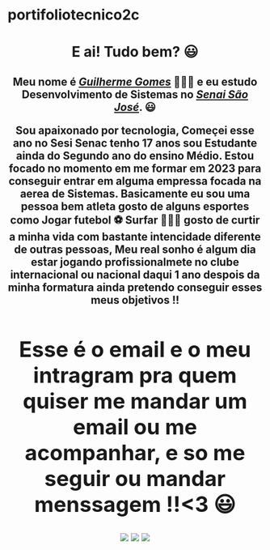 # portifoliotecnico2c
<div>
  <h1 align="center">E ai! Tudo bem? 😃</h1>
  <h2 align="center">Meu nome é <a href="https://www.linkedin.com/public-profile/settings?lipi=urn%3Ali%3Apage%3Ad_flagship3_profile_self_edit_contact-info%3BpoRQlPI%2FSZCfwmt5pzetww%3D%3D"><i>Guilherme Gomes</i></a> 🙋🏿‍♂️ e eu estudo Desenvolvimento de Sistemas no <a href="https://cursos.sesisenai.org.br/sao-jose"><i>Senai São José</i></a>. 😃
  <p align="center"> Sou apaixonado por tecnologia, Começei esse ano no Sesi Senac tenho 17 anos sou Estudante ainda do Segundo ano do ensino Médio.
  Estou focado no momento em me formar em 2023 para conseguir entrar em alguma empressa focada na aerea de Sistemas.
  Basicamente eu sou uma pessoa bem atleta gosto de alguns esportes como Jogar futebol ⚽️ Surfar 🏄🏼‍♂️  gosto de curtir a minha vida com bastante intencidade diferente de outras pessoas, Meu real  sonho é algum dia estar jogando profissionalmete no clube internacional ou nacional daqui 1 ano despois da minha formatura ainda pretendo conseguir esses meus objetivos !!
  
  <div>
  <h1 align="center">Esse é o email e o meu intragram pra quem quiser me mandar um email ou me acompanhar, e so me seguir ou mandar menssagem !!<3 😃</h1>
  <div align="center">

<a href="https://www.instagram.com/ggomesjc_/" target="_blank"><img src="https://img.shields.io/badge/-Instagram-%23E4405F?style=for-the-badge&logo=instagram&logoColor=white" target="_blank"></a>
 <a href="https://www.linkedin.com/in/guilherme-gomes-juvencio-9a9b7b243/" target="_blank"><img src="https://img.shields.io/badge/-LinkedIn-%230077B5?style=for-the-badge&logo=linkedin&logoColor=white" target="_blank"></a> 
    <a href="mailto:guilherme_juvencio@estudante.sesisenai.org.br"><img src="https://img.shields.io/badge/-Gmail-%23333?style=for-the-badge&logo=gmail&logoColor=white" target="_blank"></a>
</div>
